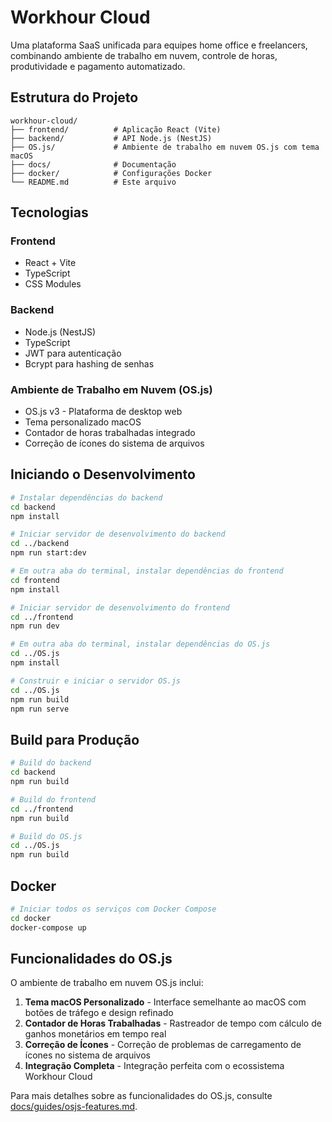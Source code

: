 # Workhour Cloud

Uma plataforma SaaS unificada para equipes home office e freelancers, combinando ambiente de trabalho em nuvem, controle de horas, produtividade e pagamento automatizado.

## Estrutura do Projeto

```
workhour-cloud/
├── frontend/          # Aplicação React (Vite)
├── backend/           # API Node.js (NestJS)
├── OS.js/             # Ambiente de trabalho em nuvem OS.js com tema macOS
├── docs/              # Documentação
├── docker/            # Configurações Docker
└── README.md          # Este arquivo
```

## Tecnologias

### Frontend
- React + Vite
- TypeScript
- CSS Modules

### Backend
- Node.js (NestJS)
- TypeScript
- JWT para autenticação
- Bcrypt para hashing de senhas

### Ambiente de Trabalho em Nuvem (OS.js)
- OS.js v3 - Plataforma de desktop web
- Tema personalizado macOS
- Contador de horas trabalhadas integrado
- Correção de ícones do sistema de arquivos

## Iniciando o Desenvolvimento

```bash
# Instalar dependências do backend
cd backend
npm install

# Iniciar servidor de desenvolvimento do backend
cd ../backend
npm run start:dev

# Em outra aba do terminal, instalar dependências do frontend
cd frontend
npm install

# Iniciar servidor de desenvolvimento do frontend
cd ../frontend
npm run dev

# Em outra aba do terminal, instalar dependências do OS.js
cd ../OS.js
npm install

# Construir e iniciar o servidor OS.js
cd ../OS.js
npm run build
npm run serve
```

## Build para Produção

```bash
# Build do backend
cd backend
npm run build

# Build do frontend
cd ../frontend
npm run build

# Build do OS.js
cd ../OS.js
npm run build
```

## Docker

```bash
# Iniciar todos os serviços com Docker Compose
cd docker
docker-compose up
```

## Funcionalidades do OS.js

O ambiente de trabalho em nuvem OS.js inclui:

1. **Tema macOS Personalizado** - Interface semelhante ao macOS com botões de tráfego e design refinado
2. **Contador de Horas Trabalhadas** - Rastreador de tempo com cálculo de ganhos monetários em tempo real
3. **Correção de Ícones** - Correção de problemas de carregamento de ícones no sistema de arquivos
4. **Integração Completa** - Integração perfeita com o ecossistema Workhour Cloud

Para mais detalhes sobre as funcionalidades do OS.js, consulte [docs/guides/osjs-features.md](docs/guides/osjs-features.md).